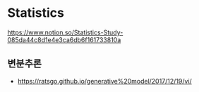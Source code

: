 # Statistics
https://www.notion.so/Statistics-Study-085da44c8d1e4e3ca6db6f161733810a

## 변분추론
- https://ratsgo.github.io/generative%20model/2017/12/19/vi/
